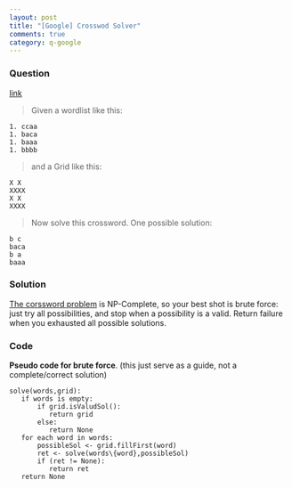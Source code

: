 ```yaml
---
layout: post
title: "[Google] Crosswod Solver"
comments: true
category: q-google
---
```


### Question

[link](http://stackoverflow.com/questions/8585090/algorithm-for-crossword-puzzle-with-given-grid)

> Given a wordlist like this:

    1. ccaa
    1. baca
    1. baaa
    1. bbbb

> and a Grid like this:

    X X
    XXXX
    X X
    XXXX

> Now solve this crossword. One possible solution:

    b c
    baca
    b a
    baaa

### Solution

[The corssword problem](http://stackoverflow.com/a/8586102) is NP-Complete, so your best shot is brute force: just try all possibilities, and stop when a possibility is a valid. Return failure when you exhausted all possible solutions.

### Code

**Pseudo code for brute force**. (this just serve as a guide, not a complete/correct solution)

    solve(words,grid):
       if words is empty:
           if grid.isValudSol():
              return grid
           else:
              return None
       for each word in words:
           possibleSol <- grid.fillFirst(word)
           ret <- solve(words\{word},possibleSol)
           if (ret != None):
              return ret
       return None
